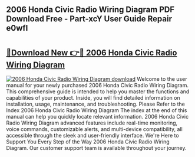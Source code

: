 ## 2006 Honda Civic Radio Wiring Diagram PDF Download Free - Part-xcY User Guide Repair e0wfI

# <h2><a href="http://dfqb7j.blite.top/?on=2006+Honda+Civic+Radio+Wiring+Diagram">🔗Download New 👉🔴 2006 Honda Civic Radio Wiring Diagram</a></h2>

[![2006 Honda Civic Radio Wiring Diagram download](https://i.imgur.com/lujVjoI.png)](http://dfqb7j.blite.top/?on=2006+Honda+Civic+Radio+Wiring+Diagram)
Welcome to the user manual for your newly purchased 2006 Honda Civic Radio Wiring Diagram. This comprehensive guide is intended to help you master the functions and capabilities of your product. Inside, you will find detailed information on installation, usage, maintenance, and troubleshooting. Please Refer to the Index 2006 Honda Civic Radio Wiring Diagram The index at the end of this manual can help you quickly locate relevant information. 2006 Honda Civic Radio Wiring Diagram advanced features include real-time monitoring, voice commands, customizable alerts, and multi-device compatibility, all accessible through the sleek and user-friendly interface. We're Here to Support You Every Step of the Way 2006 Honda Civic Radio Wiring Diagram. Our customer support team is available throughout your journey.
